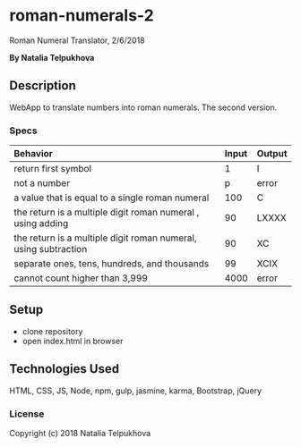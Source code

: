 # roman-numerals-2

Roman Numeral Translator, 2/6/2018

**By Natalia Telpukhova**

## Description

WebApp to translate numbers into roman numerals. The second version.

### Specs
| Behavior | Input | Output |
| :-------------     | :------------- | :------------- |
| return first symbol | 1 | I |
| not a number | p | error |
| a value that is equal to a single roman numeral | 100 | C |
| the return is a multiple digit roman numeral , using adding | 90 | LXXXX |
| the return is a multiple digit roman numeral, using subtraction | 90 | XC |
| separate ones, tens, hundreds, and thousands | 99 | XCIX |
| cannot count higher than 3,999 | 4000 | error |

## Setup

* clone repository
* open index.html in browser

## Technologies Used

HTML, CSS, JS, Node, npm, gulp, jasmine, karma, Bootstrap, jQuery

### License

Copyright (c) 2018 Natalia Telpukhova
